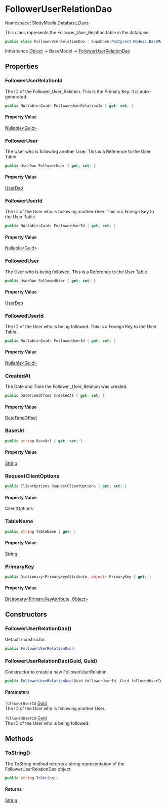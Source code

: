 # FollowerUserRelationDao

Namespace: SlottyMedia.Database.Daos

This class represents the Follower_User_Relation table in the database.

```csharp
public class FollowerUserRelationDao : Supabase.Postgrest.Models.BaseModel
```

Inheritance [Object](https://docs.microsoft.com/en-us/dotnet/api/system.object) → BaseModel → [FollowerUserRelationDao](./slottymedia.database.daos.followeruserrelationdao.md)

## Properties

### **FollowerUserRelationId**

The ID of the Follower_User_Relation. This is the Primary Key. It is auto-generated.

```csharp
public Nullable<Guid> FollowerUserRelationId { get; set; }
```

#### Property Value

[Nullable&lt;Guid&gt;](https://docs.microsoft.com/en-us/dotnet/api/system.nullable-1)<br>

### **FollowerUser**

The User who is following another User. This is a Reference to the User Table.

```csharp
public UserDao FollowerUser { get; set; }
```

#### Property Value

[UserDao](./slottymedia.database.daos.userdao.md)<br>

### **FollowerUserId**

The ID of the User who is following another User. This is a Foreign Key to the User Table.

```csharp
public Nullable<Guid> FollowerUserId { get; set; }
```

#### Property Value

[Nullable&lt;Guid&gt;](https://docs.microsoft.com/en-us/dotnet/api/system.nullable-1)<br>

### **FollowedUser**

The User who is being followed. This is a Reference to the User Table.

```csharp
public UserDao FollowedUser { get; set; }
```

#### Property Value

[UserDao](./slottymedia.database.daos.userdao.md)<br>

### **FollowedUserId**

The ID of the User who is being followed. This is a Foreign Key to the User Table.

```csharp
public Nullable<Guid> FollowedUserId { get; set; }
```

#### Property Value

[Nullable&lt;Guid&gt;](https://docs.microsoft.com/en-us/dotnet/api/system.nullable-1)<br>

### **CreatedAt**

The Date and Time the Follower_User_Relation was created.

```csharp
public DateTimeOffset CreatedAt { get; set; }
```

#### Property Value

[DateTimeOffset](https://docs.microsoft.com/en-us/dotnet/api/system.datetimeoffset)<br>

### **BaseUrl**

```csharp
public string BaseUrl { get; set; }
```

#### Property Value

[String](https://docs.microsoft.com/en-us/dotnet/api/system.string)<br>

### **RequestClientOptions**

```csharp
public ClientOptions RequestClientOptions { get; set; }
```

#### Property Value

ClientOptions<br>

### **TableName**

```csharp
public string TableName { get; }
```

#### Property Value

[String](https://docs.microsoft.com/en-us/dotnet/api/system.string)<br>

### **PrimaryKey**

```csharp
public Dictionary<PrimaryKeyAttribute, object> PrimaryKey { get; }
```

#### Property Value

[Dictionary&lt;PrimaryKeyAttribute, Object&gt;](https://docs.microsoft.com/en-us/dotnet/api/system.collections.generic.dictionary-2)<br>

## Constructors

### **FollowerUserRelationDao()**

Default constructor.

```csharp
public FollowerUserRelationDao()
```

### **FollowerUserRelationDao(Guid, Guid)**

Constructor to create a new FollowerUserRelation.

```csharp
public FollowerUserRelationDao(Guid followerUserId, Guid followedUserId)
```

#### Parameters

`followerUserId` [Guid](https://docs.microsoft.com/en-us/dotnet/api/system.guid)<br>
The ID of the User who is following another User.

`followedUserId` [Guid](https://docs.microsoft.com/en-us/dotnet/api/system.guid)<br>
The ID of the User who is being followed.

## Methods

### **ToString()**

The ToString method returns a string representation of the FollowerUserRelationDao object.

```csharp
public string ToString()
```

#### Returns

[String](https://docs.microsoft.com/en-us/dotnet/api/system.string)<br>
